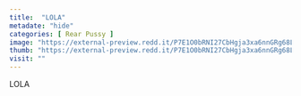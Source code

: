 ```yaml
---
title:  "LOLA"
metadate: "hide"
categories: [ Rear Pussy ]
image: "https://external-preview.redd.it/P7E1O0bRNI27CbHgja3xa6nnGRg68Li4bADsuEAHqRw.jpg?auto=webp&s=7c7d90026221afe1356a24f0b18a448534ac719f"
thumb: "https://external-preview.redd.it/P7E1O0bRNI27CbHgja3xa6nnGRg68Li4bADsuEAHqRw.jpg?width=1080&crop=smart&auto=webp&s=4f97831e9fa9afda73b36c2a3aa1a85c2f2367df"
visit: ""
---
```

LOLA
